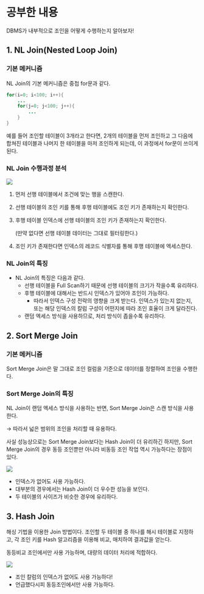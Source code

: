 # 공부한 내용

DBMS가 내부적으로 조인을 어떻게 수행하는지 알아보자!

## 1. NL Join(Nested Loop Join)

### 기본 메커니즘

NL Join의 기본 메커니즘은 중첩 for문과 같다.

```java
for(i=0; i<100; i++){ 
	...
	for(j=0; j<100; j++){ 
		... 
	} 
}
```

예를 들어 조인할 테이블이 3개라고 한다면, 2개의 테이블을 먼저 조인하고 그 다음에 합쳐진 테이블과 나머지 한 테이블을 마저 조인하게 되는데, 이 과정에서 for문이 쓰이게 된다.

### NL Join 수행과정 분석

![](https://velog.velcdn.com/images/eunhye_/post/098b3246-35f0-4e46-9b9c-71094e41f38e/image.png)

1. 먼저 선행 테이블에서 조건에 맞는 행을 스캔한다.
2. 선행 테이블의 조인 키를 통해 후행 테이블에도 조인 키가 존재하는지 확인한다.
3. 후행 테이블 인덱스에 선행 테이블의 조인 키가 존재하는지 확인한다.

   (만약 없다면 선행 테이블 데이터는 그대로 필터링한다.)

4. 조인 키가 존재한다면 인덱스의 레코드 식별자를 통해 후행 테이블에 엑세스한다.

### NL Join의 특징

- NL Join의 특징은 다음과 같다.
    - 선행 테이블을 Full Scan하기 때문에 선행 테이블의 크기가 작을수록 유리하다.
    - 후행 테이블에 대해서는 반드시 인덱스가 있어야 조인이 가능하다.
        - 따라서 인덱스 구성 전략의 영향을 크게 받는다. 인덱스가 있는지 없는지, 또는 해당 인덱스의 칼럼 구성이 어떤지에 따라 조인 효율이 크게 달라진다.
    - 랜덤 엑세스 방식을 사용하므로, 처리 방식이 좁을수록 유리하다.

## 2. Sort Merge Join

### 기본 메커니즘

Sort Merge Join은 말 그대로 조인 컬럼을 기준으로 데이터를 정렬하여 조인을 수행한다.

### Sort Merge Join의 특징

NL Join이 랜덤 엑세스 방식을 사용하는 반면, Sort Merge Join은 스캔 방식을 사용한다.

→ 따라서 넓은 범위의 조인을 처리할 때 유용하다.

사실 성능상으로는 Sort Merge Join보다는 Hash Join이 더 유리하긴 하지만, Sort Merge Join의 경우 동등 조인뿐만 아니라 비동등 조인 작업 역시 가능하다는 장점이 있다.

![](https://velog.velcdn.com/images/eunhye_/post/60b80d9f-e301-4943-9ca8-a8b37a89a93a/image.png)

- 인덱스가 없어도 사용 가능하다.
- 대부분의 경우에서는 Hash Join이 더 우수한 성능을 보인다.
- 두 테이블의 사이즈가 비슷한 경우에 유리하다.

## 3. Hash Join

해싱 기법을 이용한 Join 방법이다. 조인할 두 테이블 중 하나를 해시 테이블로 지정하고, 각 조인 키를 Hash 알고리즘을 이용해 비교, 매치하여 결과값을 얻는다.

동등비교 조인에서만 사용 가능하며, 대량의 데이터 처리에 적합하다.

![](https://velog.velcdn.com/images/eunhye_/post/377d8aa3-819c-4a0c-82c8-cd51723b60d3/image.png)

- 조인 칼럼의 인덱스가 없어도 사용 가능하다!
- 언급했다시피 동등조인에서만 사용 가능하다.















